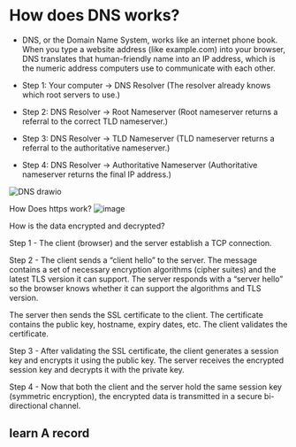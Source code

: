 # How does DNS works?

* DNS, or the Domain Name System, works like an internet phone book. When you type a website address (like example.com) into your browser, DNS translates that human-friendly name into an IP address, 
which is the numeric address computers use to communicate with each other. 
* Step 1: Your computer → DNS Resolver
(The resolver already knows which root servers to use.)

* Step 2: DNS Resolver → Root Nameserver
(Root nameserver returns a referral to the correct TLD nameserver.)

* Step 3: DNS Resolver → TLD Nameserver
(TLD nameserver returns a referral to the authoritative nameserver.)

* Step 4: DNS Resolver → Authoritative Nameserver
(Authoritative nameserver returns the final IP address.)

![DNS drawio](https://github.com/user-attachments/assets/cc20687a-11c3-47ce-b038-2652866a0c04)

How Does https work?
![image](https://github.com/user-attachments/assets/e4c886f6-3425-4a6e-9fdb-18112e1617e1)

How is the data encrypted and decrypted?

Step 1 - The client (browser) and the server establish a TCP connection.

Step 2 - The client sends a “client hello” to the server. The message contains a set of necessary encryption algorithms (cipher suites) and the latest TLS version it can support. The server responds with a “server hello” so the browser knows whether it can support the algorithms and TLS version.

The server then sends the SSL certificate to the client. The certificate contains the public key, hostname, expiry dates, etc. The client validates the certificate. 

Step 3 - After validating the SSL certificate, the client generates a session key and encrypts it using the public key. The server receives the encrypted session key and decrypts it with the private key. 

Step 4 - Now that both the client and the server hold the same session key (symmetric encryption), the encrypted data is transmitted in a secure bi-directional channel.



## learn A record




